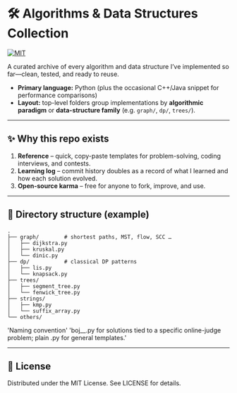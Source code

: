 # 🛠️ Algorithms & Data Structures Collection
[![MIT](https://img.shields.io/badge/license-MIT-blue.svg)](LICENSE)

A curated archive of every algorithm and data structure I’ve implemented so far—clean, tested, and ready to reuse.

- **Primary language:** Python (plus the occasional C++/Java snippet for performance comparisons)  
- **Layout:** top-level folders group implementations by **algorithmic paradigm** or **data-structure family** (e.g. `graph/`, `dp/`, `trees/`).

---

## ✨ Why this repo exists
1. **Reference** – quick, copy-paste templates for problem-solving, coding interviews, and contests.  
2. **Learning log** – commit history doubles as a record of what I learned and how each solution evolved.  
3. **Open-source karma** – free for anyone to fork, improve, and use.

---

## 📁 Directory structure (example)

```text
.
├── graph/        # shortest paths, MST, flow, SCC …
│   ├── dijkstra.py
│   ├── kruskal.py
│   └── dinic.py
├── dp/           # classical DP patterns
│   ├── lis.py
│   └── knapsack.py
├── trees/
│   ├── segment_tree.py
│   └── fenwick_tree.py
├── strings/
│   ├── kmp.py
│   └── suffix_array.py
└── others/
```

'Naming convention'
'boj_<id>_<keyword>.py for solutions tied to a specific online-judge problem; plain <algorithm>.py for general templates.'

---

## 📜 License
Distributed under the MIT License. See LICENSE for details.
